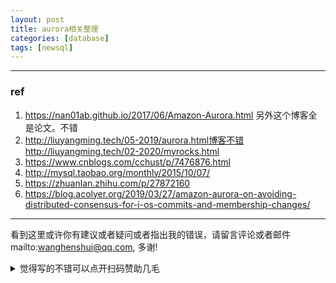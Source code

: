 ```yaml
---
layout: post
title: aurora相关整理
categories: [database]
tags: [newsql]
---
```

  

---

 

### ref

1. https://nan01ab.github.io/2017/06/Amazon-Aurora.html 另外这个博客全是论文。不错
2. http://liuyangming.tech/05-2019/aurora.html博客不错  http://liuyangming.tech/02-2020/myrocks.html
3. https://www.cnblogs.com/cchust/p/7476876.html
4. http://mysql.taobao.org/monthly/2015/10/07/
5. https://zhuanlan.zhihu.com/p/27872160
6. https://blog.acolyer.org/2019/03/27/amazon-aurora-on-avoiding-distributed-consensus-for-i-os-commits-and-membership-changes/



---

看到这里或许你有建议或者疑问或者指出我的错误，请留言评论或者邮件mailto:wanghenshui@qq.com, 多谢! 
<details>
<summary>觉得写的不错可以点开扫码赞助几毛</summary>
![微信转账](https://wanghenshui.github.io/assets/wepay.png)
</details>